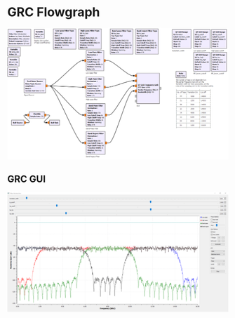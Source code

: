 # GRC Flowgraph 

![png](Filter_Introduction.png)

## GRC GUI

![png](filter_taps_Introduction_GUI.PNG)
